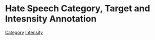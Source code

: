 # Hate Speech Category, Target and Intesnsity Annotation

[Category](/Category)
[Intensity](/Intensity)
